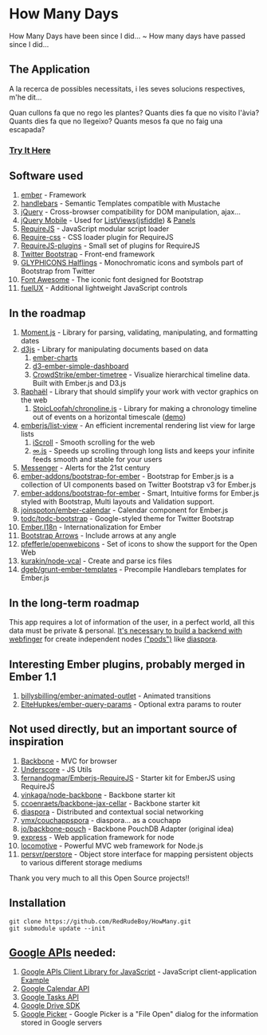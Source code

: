 # How Many Days #
How Many Days have been since I did... ~ How many days have passed since I did...

## The Application ##
A la recerca de possibles necessitats,
 i les seves solucions respectives, m'he dit...

Quan cullons fa que no rego les plantes?
Quants dies fa que no visito l'àvia?
Quants dies fa que no llegeixo?
Quants mesos fa que no faig una escapada?

### [Try It Here](http://www.jamaicaska.es/HowMany) ###

## Software used ##
1. [ember](http://emberjs.com/) - Framework
2. [handlebars](http://handlebarsjs.com/) - Semantic Templates compatible with Mustache
3. [jQuery](http://jquery.com/) - Cross-browser compatibility for DOM manipulation, ajax...
4. [jQuery Mobile](http://jquerymobile.com/) - Used for [ListViews](http://demos.jquerymobile.com/1.4.0/listview-grid/listview-grid.html)([jsfiddle](http://jsfiddle.net/Shreerang/ggzHT/)) & [Panels](http://demos.jquerymobile.com/1.4.2/panel/)
5. [RequireJS](http://requirejs.org/) - JavaScript modular script loader
6. [Require-css](https://github.com/guybedford/require-css) - CSS loader plugin for RequireJS
7. [RequireJS-plugins](https://github.com/millermedeiros/requirejs-plugins) - Small set of plugins for RequireJS
8. [Twitter Bootstrap](http://getbootstrap.com/2.3.2/) - Front-end framework
9. [GLYPHICONS Halflings](http://glyphicons.com/) - Monochromatic icons and symbols part of Bootstrap from Twitter
10. [Font Awesome](http://fortawesome.github.io/Font-Awesome/) - The iconic font designed for Bootstrap
11. [fuelUX](http://exacttarget.github.io/fuelux) - Additional lightweight JavaScript controls

## In the roadmap ##
1. [Moment.js](http://momentjs.com/) - Library for parsing, validating, manipulating, and formatting dates
2. [d3js](http://d3js.org/) - Library for manipulating documents based on data
    1. [ember-charts](http://addepar.github.io/#/ember-charts/overview)
    2. [d3-ember-simple-dashboard](http://www.samselikoff.com/projects/d3-ember-simple-dashboard/part5-flexibility.html)
    3. [CrowdStrike/ember-timetree](https://github.com/CrowdStrike/ember-timetree) - Visualize hierarchical timeline data. Built with Ember.js and D3.js
3. [Raphaël](http://raphaeljs.com/) - Library that should simplify your work with vector graphics on the web
    1. [StoicLoofah/chronoline.js](https://github.com/StoicLoofah/chronoline.js) - Library for making a chronology timeline out of events on a horizontal timescale ([demo](http://stoicloofah.github.io/chronoline.js/))
4. [emberjs/list-view](https://github.com/emberjs/list-view) - An efficient incremental rendering list view for large lists
    1. [iScroll](http://cubiq.org/) - Smooth scrolling for the web
    2. [∞.js](http://airbnb.github.io/infinity/) - Speeds up scrolling through long lists and keeps your infinite feeds smooth and stable for your users
5. [Messenger](http://github.hubspot.com/messenger/) - Alerts for the 21st century
6. [ember-addons/bootstrap-for-ember](http://ember-addons.github.io/bootstrap-for-ember/dist/) - Bootstrap for Ember.js is a collection of UI components based on Twitter Bootstrap v3 for Ember.js
7. [ember-addons/bootstrap-for-ember](http://ember-addons.github.io/ember-forms) - Smart, Intuitive forms for Ember.js styled with Bootstrap, Multi layouts and Validation support.
8. [joinspoton/ember-calendar](http://joinspoton.github.io/ember-calendar/) - Calendar component for Ember.js
9. [todc/todc-bootstrap](https://github.com/todc/todc-bootstrap) - Google-styled theme for Twitter Bootstrap
10. [Ember.I18n](https://github.com/jamesarosen/ember-i18n) - Internationalization for Ember
11. [Bootstrap Arrows](http://bootstrap-arrows.iarfhlaith.com/) - Include arrows at any angle
12. [pfefferle/openwebicons](https://github.com/pfefferle/openwebicons) - Set of icons to show the support for the Open Web
13. [kurakin/node-vcal](https://github.com/kurakin/node-vcal) - Create and parse ics files
14. [dgeb/grunt-ember-templates](https://github.com/dgeb/grunt-ember-templates) - Precompile Handlebars templates for Ember.js

## In the long-term roadmap ##
This app requires a lot of information of the user, in a perfect world, all this data must be private & personal. [It's necessary to build a backend with webfinger](https://github.com/RedRudeBoy/HowManyBackendNodeDeprecated) for create independent nodes [("pods")](http://podupti.me/) like [diaspora](https://diasporafoundation.org/about).

## Interesting Ember plugins, probably merged in Ember 1.1 ##
1. [billysbilling/ember-animated-outlet](https://github.com/billysbilling/ember-animated-outlet) - Animated transitions
2. [ElteHupkes/ember-query-params](https://github.com/ElteHupkes/ember-query-params) - Optional extra params to router

## Not used directly, but an important source of inspiration ##
1. [Backbone](https://github.com/documentcloud/backbone) - MVC for browser
2. [Underscore](https://github.com/documentcloud/underscore) - JS Utils
3. [fernandogmar/Emberjs-RequireJS](https://github.com/fernandogmar/Emberjs-RequireJS) - Starter kit for EmberJS using RequireJS
4. [vinkaga/node-backbone](https://github.com/vinkaga/node-backbone) - Backbone starter kit
5. [ccoenraets/backbone-jax-cellar](https://github.com/ccoenraets/backbone-jax-cellar) - Backbone starter kit
6. [diaspora](https://github.com/diaspora/diaspora) - Distributed and contextual social networking
7. [vmx/couchappspora](https://github.com/vmx/couchappspora) - diaspora... as a couchapp
8. [jo/backbone-pouch](https://github.com/jo/backbone-pouch) - Backbone PouchDB Adapter (original idea)
9. [express](http://expressjs.com/) - Web application framework for node
10. [locomotive](http://expressjs.com/) - Powerful MVC web framework for Node.js
11. [persvr/perstore](https://github.com/persvr/perstore) - Object store interface for mapping persistent objects to various different storage mediums

Thank you very much to all this Open Source projects!!

## Installation ##
```
git clone https://github.com/RedRudeBoy/HowMany.git
git submodule update --init
```

## [Google APIs](https://developers.google.com/google-apps/app-apis) needed: ##
1. [Google APIs Client Library for JavaScript](https://developers.google.com/api-client-library/javascript/) - JavaScript client-application [Example](https://developers.google.com/api-client-library/javascript/start/start-js)
2. [Google Calendar API](https://developers.google.com/google-apps/calendar/)
3. [Google Tasks API](https://developers.google.com/google-apps/tasks/)
4. [Google Drive SDK](https://developers.google.com/drive/quickstart-js)
1. [Google Picker](https://developers.google.com/picker/docs) - Google Picker is a "File Open" dialog for the information stored in Google servers
